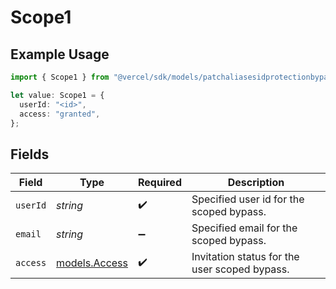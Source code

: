 # Scope1

## Example Usage

```typescript
import { Scope1 } from "@vercel/sdk/models/patchaliasesidprotectionbypassop.js";

let value: Scope1 = {
  userId: "<id>",
  access: "granted",
};
```

## Fields

| Field                                         | Type                                          | Required                                      | Description                                   |
| --------------------------------------------- | --------------------------------------------- | --------------------------------------------- | --------------------------------------------- |
| `userId`                                      | *string*                                      | :heavy_check_mark:                            | Specified user id for the scoped bypass.      |
| `email`                                       | *string*                                      | :heavy_minus_sign:                            | Specified email for the scoped bypass.        |
| `access`                                      | [models.Access](../models/access.md)          | :heavy_check_mark:                            | Invitation status for the user scoped bypass. |